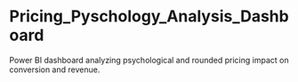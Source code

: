# Pricing_Pyschology_Analysis_Dashboard
Power BI dashboard analyzing psychological and rounded pricing impact on conversion and revenue.
